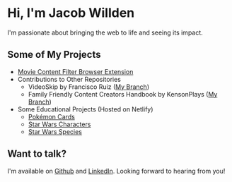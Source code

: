 # Hi, I'm Jacob Willden

I'm passionate about bringing the web to life and seeing its impact.

## Some of My Projects

* [Movie Content Filter Browser Extension](https://github.com/jacob-willden/movie-content-filter-extension)
* Contributions to Other Repositories
  * VideoSkip by Francisco Ruiz ([My Branch](https://github.com/jacob-willden/VideoSkip-extension))
  * Family Friendly Content Creators Handbook by KensonPlays ([My Branch](https://github.com/jacob-willden/Family-Friendly-Content-Creators-And-Handbook))
* Some Educational Projects (Hosted on Netlify)
  * [Pokémon Cards](https://condescending-liskov-daaa2d.netlify.app/pokemon/index.html)
  * [Star Wars Characters](https://condescending-liskov-daaa2d.netlify.app/characters/index.html)
  * [Star Wars Species](https://condescending-liskov-daaa2d.netlify.app/species/index.html)

## Want to talk?

I'm available on [Github](https://github.com/jacob-willden/) and [LinkedIn](https://www.linkedin.com/in/jacob-willden-073a05221/). Looking forward to hearing from you!
